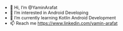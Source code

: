 - 👋 Hi, I’m @YaminArafat
- 👀 I’m interested in Android Developing
- 🌱 I’m currently learning Kotlin Android Development
- 📫 Reach me https://www.linkedin.com/yamin-arafat

<!---
YaminArafat/YaminArafat is a ✨ special ✨ repository because its `README.md` (this file) appears on your GitHub profile.
You can click the Preview link to take a look at your changes.
--->
